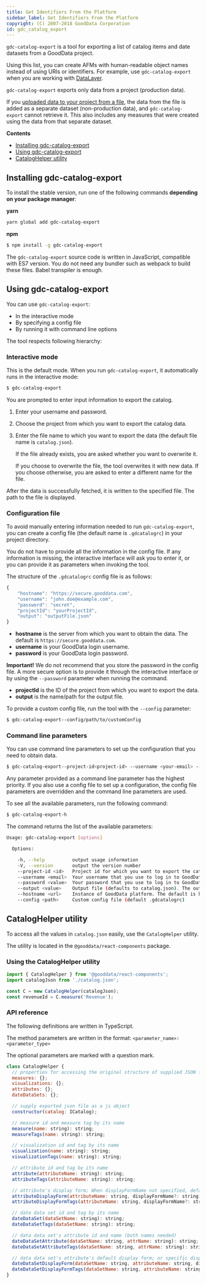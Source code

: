 ```yaml
---
title: Get Identifiers From the Platform
sidebar_label: Get Identifiers From the Platform
copyright: (C) 2007-2018 GoodData Corporation
id: gdc_catalog_export
---
```


`gdc-catalog-export` is a tool for exporting a list of catalog items and date datasets from a GoodData project.

Using this list, you can create AFMs with human-readable object names instead of using URIs or identifiers. For example, use `gdc-catalog-export` when you are working with [DataLayer](data_layer.md).

`gdc-catalog-export` exports only data from a project \(production data\). 

If you [uploaded data to your project from a file](https://help.gooddata.com/display/doc/Add+Data+from+a+File+to+a+Project), the data from the file is added as a separate dataset \(non-production data\), and `gdc-catalog-export` cannot retrieve it. This also includes any measures that were created using the data from that separate dataset.

**Contents**
* [Installing gdc-catalog-export](#installing-gdc-catalog-export)
* [Using gdc-catalog-export](#using-gdc-catalog-export)
* [CatalogHelper utility](#cataloghelper-utility)

## Installing gdc-catalog-export

To install the stable version, run one of the following commands **depending on your package manager**:

**yarn**

```bash
yarn global add gdc-catalog-export
```
**npm**

```bash
$ npm install -g gdc-catalog-export
```

The `gdc-catalog-export` source code is written in JavaScript, compatible with ES7 version. You do not need any bundler such as webpack to build these files. Babel transpiler is enough.

## Using gdc-catalog-export

You can use `gdc-catalog-export`:

* In the interactive mode
* By specifying a config file
* By running it with command line options

The tool respects following hierarchy:

### Interactive mode

This is the default mode. When you run `gdc-catalog-export`, it automatically runs in the interactive mode:

```bash
$ gdc-catalog-export
```

You are prompted to enter input information to export the catalog.

1. Enter your username and password.
2. Choose the project from which you want to export the catalog data.
3. Enter the file name to which you want to export the data \(the default file name is `catalog.json`\).

   If the file already exists, you are asked whether you want to overwrite it.

   If you choose to overwrite the file, the tool overwrites it with new data. If you choose otherwise, you are asked to enter a different name for the file.

After the data is successfully fetched, it is written to the specified file. The path to the file is displayed.

### Configuration file

To avoid manually entering information needed to run `gdc-catalog-export`, you can create a config file \(the default name is `.gdcatalogrc`\) in your project directory.

You do not have to provide all the information in the config file. If any information is missing, the interactive interface will ask you to enter it, or you can provide it as parameters when invoking the tool.

The structure of the `.gdcatalogrc` config file is as follows:

```javascript
{
    "hostname": "https://secure.gooddata.com",
    "username": "john.doe@example.com",
    "password": "secret",
    "projectId": "yourProjectId",
    "output": "outputFile.json"
}
```

* **hostname** is the server from which you want to obtain the data. The default is `https://secure.gooddata.com`.
* **username** is your GoodData login username.
* **password** is your GoodData login password.

**Important!**  We do not recommend that you store the password in the config file. A more secure option is to provide it through the interactive interface or by using the `--password` parameter when running the command.

* **projectId** is the ID of the project from which you want to export the data.
* **output** is the name/path for the output file.

To provide a custom config file, run the tool with the `--config` parameter:

```bash
$ gdc-catalog-export--config/path/to/customConfig
```

### Command line parameters

You can use command line parameters to set up the configuration that you need to obtain data.

```bash
$ gdc-catalog-export--project-id<project-id> --username <your-email> --password <your-password> --output <file-name-path> --hostname<host-url> --config </path/to/customConfig>
```

Any parameter provided as a command line parameter has the highest priority. If you also use a config file to set up a configuration, the config file parameters are overridden and the command line parameters are used.

To see all the available parameters, run the following command:

```bash
$ gdc-catalog-export-h
```

The command returns the list of the available parameters:

```bash
Usage: gdc-catalog-export [options]

  Options:

    -h, --help          output usage information
    -V, --version       output the version number
    --project-id <id>   Project id for which you want to export the catalog.
    --username <email>  Your username that you use to log in to GoodData platform.
    --password <value>  Your password that you use to log in to GoodData platform.
    --output <value>    Output file (defaults to catalog.json). The output file will be created in current working directory
    --hostname <url>    Instance of GoodData platform. The default is https://secure.gooddata.com
    --config <path>     Custom config file (default .gdcatalogrc)
```

## CatalogHelper utility

To access all the values in `catalog.json` easily, use the `CatalogHelper` utility.

The utility is located in the `@gooddata/react-components` package.

### Using the CatalogHelper utility

```javascript
import { CatalogHelper } from '@gooddata/react-components';
import catalogJson from './catalog.json';

const C = new CatalogHelper(catalogJson);
const revenueId = C.measure('Revenue');
```

### API reference

The following definitions are written in TypeScript.

The method parameters are written in the format: `<parameter_name>: <parameter_type>`

The optional parameters are marked with a question mark.

```javascript
class CatalogHelper {
  // properties for accessing the original structure of supplied JSON file
  measures: {};
  visualizations: {};
  attributes: {};
  dateDataSets: {};

  // supply exported json file as a js object
  constructor(catalog: ICatalog);

  // measure id and measure tag by its name
  measure(name: string): string;
  measureTags(name: string): string;

  // visualization id and tag by its name
  visualization(name: string): string;
  visualizationTags(name: string): string;

  // attribute id and tag by its name
  attribute(attributeName: string): string;
  attributeTags(attributeName: string): string;

  // attribute's display form; When displayFormName not specified, default display form returned
  attributeDisplayForm(attributeName: string, displayFormName?: string): string;
  attributeDisplayFormTags(attributeName: string, displayFormName?: string): string;

  // date data set id and tag by its name
  dateDataSet(dataSetName: string): string;
  dateDataSetTags(dataSetName: string): string;

  // data data set's attribute id and name (both names needed)
  dateDataSetAttribute(dataSetName: string, attrName: string): string;
  dateDataSetAttributeTags(dataSetName: string, attrName: string): string;

  // data data set's attribute's default display form; or specific display form when displayFormName is set
  dateDataSetDisplayForm(dataSetName: string, attributeName: string, displayFormName?: string): string;
  dateDataSetDisplayFormTags(dataSetName: string, attributeName: string, displayFormName?: string): string;
}
```

